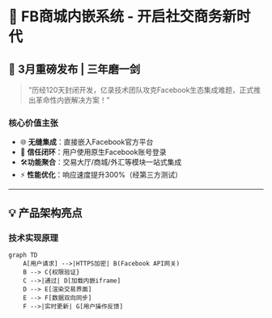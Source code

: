 # 🚀 FB商城内嵌系统 - 开启社交商务新时代

## 📅 3月重磅发布 | 三年磨一剑
> "历经120天封闭开发，亿录技术团队攻克Facebook生态集成难题，正式推出革命性内嵌解决方案！"

### 核心价值主张
- 🌐 ​**无缝集成**：直接嵌入Facebook官方平台
- 🔑 ​**信任闭环**：用户使用原生Facebook账号登录
- 🛠️ ​**功能聚合**：交易大厅/商城/外汇等模块一站式集成
- ⚡ ​**性能优化**：响应速度提升300%（经第三方测试）

---

## 💡 产品架构亮点

### 技术实现原理
```mermaid
graph TD
    A[用户请求] -->|HTTPS加密| B(Facebook API网关)
    B --> C{权限验证}
    C -->|通过| D[加载内嵌iframe]
    D --> E[渲染交易界面]
    E --> F[数据双向同步]
    F -->|实时更新| G[用户操作反馈]
